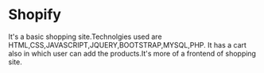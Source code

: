 # Shopify
It's a basic shopping site.Technolgies used are HTML,CSS,JAVASCRIPT,JQUERY,BOOTSTRAP,MYSQL,PHP.
It has a cart also in which user can add the products.It's more of a frontend of shopping site.
